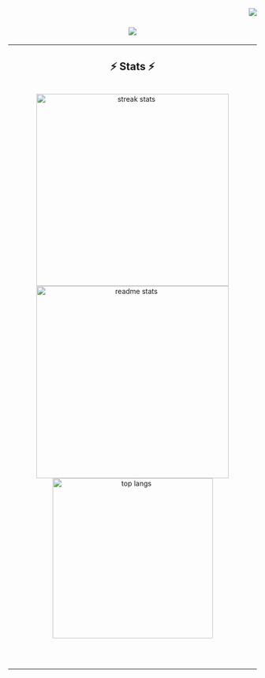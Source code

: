 <img align="right" src="https://visitor-badge.laobi.icu/badge?page_id=belarminojunior.belarminojunior" />

<h1 align="center">
    <img src="https://readme-typing-svg.herokuapp.com/?font=Righteous&size=35&center=true&vCenter=true&width=500&height=70&duration=4000&lines=I'm+Belarmino+Júnior!;" />
</h1>

<hr/>

<h2 align="center">⚡ Stats ⚡</h2>
<br>
<div align=center>
  <img width=390 src="https://github-readme-streak-stats-belarminojunior.vercel.app/?user=belarminojunior&count_private=true&theme=react&border_radius=10" alt="streak stats"/>
  <img width=390 src="https://github-readme-stats-belarminojunior.vercel.app/api?username=belarminojunior&count_private=true&show_icons=true&theme=react&rank_icon=github&border_radius=10" alt="readme stats" />
  <br/>
  <img width=325 align="center" src="https://github-readme-stats-belarminojunior.vercel.app/api/top-langs/?username=belarminojunior&hide=php&langs_count=12&layout=compact&theme=react&border_radius=10&size_weight=0.5&count_weight=0.5&exclude_repo=github-readme-stats" alt="top langs" />
</div>

<br/><br/>

<hr/>
